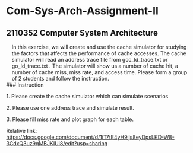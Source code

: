 # Com-Sys-Arch-Assignment-II
## 2110352 Computer System Architecture
<div style="padding-left: 15px;">In this exercise, we will create and use the cache simulator for studying the
factors that affects the performance of cache accesses. The cache simulator will read
an address trace file from gcc_ld_trace.txt or go_ld_trace.txt . The simulator will show us
a number of cache hit, a number of cache miss, miss rate, and access time. Please
form a group of 2 students and follow the instruction.</div>
### Instruction
<p>1. Please create the cache simulator which can simulate scenarios</p>
<p>2. Please use one address trace and simulate result.</p>
<p>3. Please fill miss rate and plot graph for each table.</p>

Relative link: https://docs.google.com/document/d/1iT7tE4yH9ijs8eyDpsLKD-W8-3CdxQ3uz9qMBJKIUi8/edit?usp=sharing

